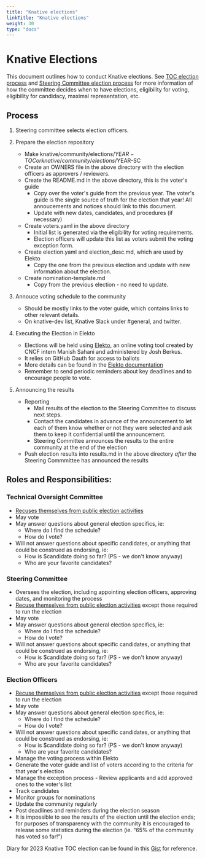 ```yaml
---
title: "Knative elections"
linkTitle: "Knative elections"
weight: 30
type: "docs"
---
```


# Knative Elections

This document outlines how to conduct Knative elections. See [TOC election process](../mechanics/TOC.md) and [Steering Committee election process](../mechanics/SC.md) for more information of how the committee decides when to have elections, eligibility for voting, eligibility for candidacy, maximal representation, etc.

## Process

1. Steering committee selects election officers.

2. Prepare the election repository

    * Make knative/community/elections/$YEAR-TOC or knative/community/elections/$YEAR-SC
    * Create an OWNERS file in the above directory with the election officers as approvers / reviewers.
    * Create the README.md in the above directory, this is the voter's guide
        * Copy over the voter's guide from the previous year. The voter's guide is the single source of truth for the election that year! All annoucements and notices should link to this document.
        * Update with new dates, candidates, and procedures (if necessary)
    * Create voters.yaml in the above directory
        * Initial list is generated via the eligibility for voting requirements.
        * Election officers will update this list as voters submit the voting exception form.
    * Create election.yaml and election_desc.md, which are used by Elekto
        * Copy the one from the previous election and update with new information about the election.
    * Create nomination-template.md
        * Copy from the previous election - no need to update.

3. Annouce voting schedule to the community

    * Should be mostly links to the voter guide, which contains links to other relevant details.
    * On knative-dev list, Knative Slack under #general, and twitter.

4. Executing the Election in Elekto

    * Elections will be held using [Elekto](https://elekto.dev/), an online voting tool created
      by CNCF intern Manish Sahani and administered by Josh Berkus. 
    * It relies on GitHub Oauth for access to ballots
    * More details can be found in the [Elekto documentation](https://elekto.dev/docs/)
    * Remember to send periodic reminders about key deadlines and to encourage people to vote.

5. Announcing the results

    * Reporting
        * Mail results of the election to the Steering Committee to discuss next steps.
        * Contact the candidates in advance of the announcement to let each of them know whether or not
          they were selected and ask them to keep it confidential until the announcement.
        * Steering Committee announces the results to the entire community at the end of the election
    * Push election results into results.md in the above directory _after_ the Steering Commmittee has announced the results

## Roles and Responsibilities:

### Technical Oversight Committee

- [Recuses themselves from public election activities][election-recusal]
- May vote
- May answer questions about general election specifics, ie:
  - Where do I find the schedule?
  - How do I vote?
- Will not answer questions about specific candidates, or anything that could be construed as endorsing, ie:
  - How is $candidate doing so far? (PS - we don't know anyway)
  - Who are your favorite candidates?


### Steering Committee

- Oversees the election, including appointing election officers, approving dates, and monitoring the process
- [Recuse themselves from public election activities][election-recusal] except those required to run the election
- May vote
- May answer questions about general election specifics, ie:
  - Where do I find the schedule?
  - How do I vote?
- Will not answer questions about specific candidates, or anything that could be construed as endorsing, ie:
  - How is $candidate doing so far? (PS - we don't know anyway)
  - Who are your favorite candidates?

### Election Officers
- [Recuse themselves from public election activities][election-recusal] except those required to run the election
- May vote
- May answer questions about general election specifics, ie:
  - Where do I find the schedule?
  - How do I vote?
- Will not answer questions about specific candidates, or anything that could be construed as endorsing, ie:
  - How is $candidate doing so far? (PS - we don't know anyway)
  - Who are your favorite candidates?
- Manage the voting process within Elekto
- Generate the voter guide and list of voters according to the criteria for that year's election
- Manage the exception process - Review applicants and add approved ones to the voter's list 
- Track candidates
- Monitor groups for nominations
- Update the community regularly
- Post deadlines and reminders during the election season
- It is impossible to see the results of the election until the election ends; for purposes of transparency with the community it is encouraged to release some statistics during the election (ie. “65% of the community has voted so far!”)

Diary for 2023 Knative TOC election can be found in this [Gist](https://gist.github.com/aliok/136be152fef14912b9a73eb753b3267b) for reference.

[election-recusal]: https://github.com/kubernetes/steering/blob/main/elections.md#steering-committee-and-election-officer-recusal

